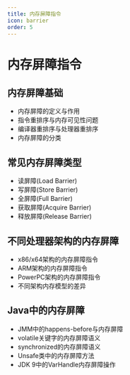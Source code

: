 ```yaml
---
title: 内存屏障指令
icon: barrier
order: 5
---
```


# 内存屏障指令

## 内存屏障基础

- 内存屏障的定义与作用
- 指令重排序与内存可见性问题
- 编译器重排序与处理器重排序
- 内存屏障的分类

## 常见内存屏障类型

- 读屏障(Load Barrier)
- 写屏障(Store Barrier)
- 全屏障(Full Barrier)
- 获取屏障(Acquire Barrier)
- 释放屏障(Release Barrier)

## 不同处理器架构的内存屏障

- x86/x64架构的内存屏障指令
- ARM架构的内存屏障指令
- PowerPC架构的内存屏障指令
- 不同架构内存模型的差异

## Java中的内存屏障

- JMM中的happens-before与内存屏障
- volatile关键字的内存屏障语义
- synchronized的内存屏障语义
- Unsafe类中的内存屏障方法
- JDK 9中的VarHandle内存屏障操作
